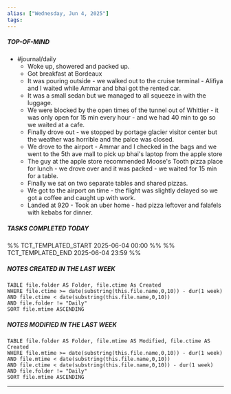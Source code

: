 ```yaml
---
alias: ["Wednesday, Jun 4, 2025"]
tags: 
---
```

##### TOP-OF-MIND
- #journal/daily 
	- Woke up, showered and packed up.
	- Got breakfast at Bordeaux
	- It was pouring outside - we walked out to the cruise terminal - Alifiya and I waited while Ammar and bhai got the rented car.
	- It was a small sedan but we managed to all squeeze in with the luggage.
	- We were blocked by the open times of the tunnel out of Whittier - it was only open for 15 min every hour - and we had 40 min to go so we waited at a cafe.
	- Finally drove out - we stopped by portage glacier visitor center but the weather was horrible and the palce was closed.
	- We drove to the airport - Ammar and I checked in the bags and we went to the 5th ave mall to pick up bhai's laptop from the apple store
	- The guy at the apple store recommended Moose's Tooth pizza place for lunch - we drove over and it was packed - we waited for 15 min for a table.
	- Finally we sat on two separate tables and shared pizzas.
	- We got to the airport on time - the flight was slightly delayed so we got a coffee and caught up with work.
	- Landed at 920 - Took an uber home - had pizza leftover and falafels with kebabs for dinner.

##### TASKS COMPLETED TODAY
%% TCT_TEMPLATED_START 2025-06-04 00:00 %%
%% TCT_TEMPLATED_END 2025-06-04 23:59 %%



##### NOTES CREATED IN THE LAST WEEK
``` dataview
TABLE file.folder AS Folder, file.ctime As Created
WHERE file.ctime >= date(substring(this.file.name,0,10)) - dur(1 week) 
AND file.ctime < date(substring(this.file.name,0,10)) 
AND file.folder != "Daily"
SORT file.mtime ASCENDING
```

##### NOTES MODIFIED IN THE LAST WEEK
``` dataview
TABLE file.folder AS Folder, file.mtime AS Modified, file.ctime AS Created
WHERE file.mtime >= date(substring(this.file.name,0,10)) - dur(1 week)
AND file.mtime < date(substring(this.file.name,0,10))
AND file.ctime < date(substring(this.file.name,0,10)) - dur(1 week)
AND file.folder != "Daily"
SORT file.mtime ASCENDING
```
---
